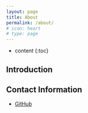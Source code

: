 ```yaml
---
layout: page
title: About
permalink: /about/
# icon: heart
# type: page
---
```


* content
{:toc}

## Introduction


## Contact Information

* [GitHub](https://github.com/jinmmin)
